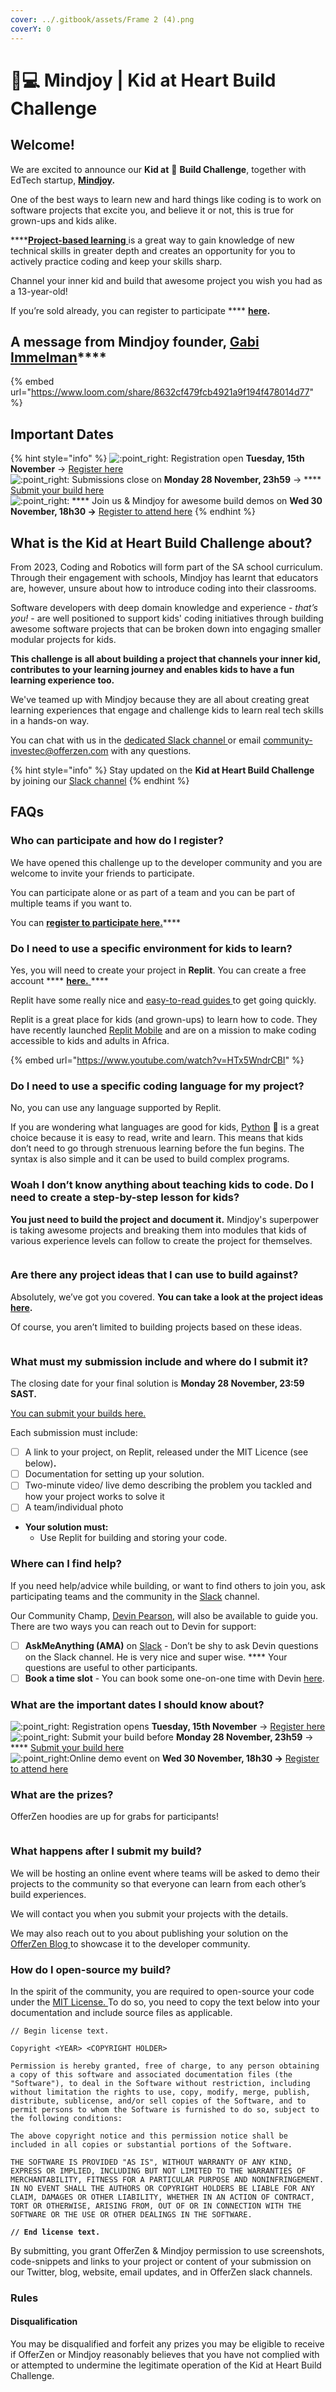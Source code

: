 ```yaml
---
cover: ../.gitbook/assets/Frame 2 (4).png
coverY: 0
---
```


# 👩💻 Mindjoy | Kid at Heart Build Challenge

## Welcome!

We are excited to announce our **Kid at** 💙 **Build Challenge**, together with EdTech startup, [**Mindjoy**](https://www.mindjoy.com/)**.**&#x20;

One of the best ways to learn new and hard things like coding is to work on software projects that excite you, and believe it or not, this is true for grown-ups and kids alike.

****[**Project-based learning** ](https://www.offerzen.com/blog/luno-co-founder-carel-van-wyk-on-leveling-up-with-projects)is a great way to gain knowledge of new technical skills in greater depth and creates an opportunity for you to actively practice coding and keep your skills sharp.

Channel your inner kid and build that awesome project you wish you had as a 13-year-old!

If you’re sold already, you can register to participate **** [**here**](https://8malmkzgvs8.typeform.com/to/grKy36U4)**.**

## **A message from Mindjoy founder,** [**Gabi Immelman**](https://za.linkedin.com/in/gabi-immelman-15a1165b)****

{% embed url="https://www.loom.com/share/8632cf479fcb4921a9f194f478014d77" %}

## Important Dates

{% hint style="info" %}
![:point\_right:](https://a.slack-edge.com/production-standard-emoji-assets/14.0/apple-medium/1f449.png) Registration open **Tuesday, 15th November** → [Register here](https://8malmkzgvs8.typeform.com/to/grKy36U4)\
![:point\_right:](https://a.slack-edge.com/production-standard-emoji-assets/14.0/apple-medium/1f449.png) Submissions close on **Monday 28 November, 23h59** -> **** [Submit your build here](https://8malmkzgvs8.typeform.com/to/oaYG8xpN)\
![:point\_right:](https://a.slack-edge.com/production-standard-emoji-assets/14.0/apple-medium/1f449.png) **** Join us & Mindjoy for awesome build demos on **Wed 30 November, 18h30 ->** [Register to attend here](https://lu.ma/6w8v3upz)
{% endhint %}

## What is the Kid at Heart Build Challenge about?

From 2023, Coding and Robotics will form part of the SA school curriculum. Through their engagement with schools, Mindjoy has learnt that educators are, however, unsure about how to introduce coding into their classrooms.

Software developers with deep domain knowledge and experience - _that’s you!_ - are well positioned to support kids' coding initiatives through building awesome software projects that can be broken down into engaging smaller modular projects for kids.

**This challenge is all about building a project that channels your inner kid, contributes to your learning journey and enables kids to have a fun learning experience too.**

We've teamed up with Mindjoy because they are all about creating great learning experiences that engage and challenge kids to learn real tech skills in a hands-on way.&#x20;

You can chat with us in the [dedicated Slack channel ](https://offerzen-community.slack.com/archives/C04APBL53D3)or email [community-investec@offerzen.com](mailto:community-investec@offerzen.com) with any questions.

{% hint style="info" %}
Stay updated on the **Kid at Heart Build Challenge** by joining our [Slack channel](https://offerzen-community.slack.com/archives/C04APBL53D3)
{% endhint %}

## FAQs

### Who can participate and how do I register?

We have opened this challenge up to the developer community and you are welcome to invite your friends to participate.

You can participate alone or as part of a team and you can be part of multiple teams if you want to.

You can [**register to participate here.**](https://8malmkzgvs8.typeform.com/to/grKy36U4)****

### Do I need to use a specific environment for kids to learn?

Yes, you will need to create your project in **Replit**. You can create a free account **** [**here.** ](https://replit.com/)****

Replit have some really nice and [easy-to-read guides ](https://docs.replit.com/tutorials/overview)to get going quickly.

Replit is a great place for kids (and grown-ups) to learn how to code. They have recently launched [Replit Mobile](https://blog.replit.com/mobile-app) and are on a mission to make coding accessible to kids and adults in Africa.&#x20;

{% embed url="https://www.youtube.com/watch?v=HTx5WndrCBI" %}

### Do I need to use a specific coding language for my project?

No, you can use any language supported by Replit.&#x20;

If you are wondering what languages are good for kids, [Python](https://www.python.org/) 🐍 is a great choice because it is easy to read, write and learn. This means that kids don’t need to go through strenuous learning before the fun begins. The syntax is also simple and it can be used to build complex programs.

### Woah I don’t know anything about teaching kids to code. Do I need to create a step-by-step lesson for kids?

**You just need to build the project and document it.** Mindjoy's superpower is taking awesome projects and breaking them into modules that kids of various experience levels can follow to create the project for themselves.

<figure><img src="../.gitbook/assets/Screenshot 2022-11-15 at 12.54.53.png" alt=""><figcaption></figcaption></figure>

### Are there any project ideas that I can use to build against?

Absolutely, we’ve got you covered. **You can take a look at the project ideas** [**here**](https://docs.google.com/presentation/d/1iDqbNfnUAv\_jEBx4fBZUON-7t5w04opuIaxIlNfhUAc/present?slide=id.p)**.**

Of course, you aren’t limited to building projects based on these ideas.

<figure><img src="../.gitbook/assets/Screenshot 2022-11-15 at 12.58.14.png" alt=""><figcaption></figcaption></figure>

### What must my submission include and where do I submit it?

The closing date for your final solution is **Monday 28 November, 23:59 SAST.**

[You can submit your builds here.](https://8malmkzgvs8.typeform.com/to/oaYG8xpN)

Each submission must include:&#x20;

* [ ] A link to your project, on Replit, released under the MIT Licence (see below)**.**
* [ ] Documentation for setting up your solution.&#x20;
* [ ] Two-minute video/ live demo describing the problem you tackled and how your project works to solve it&#x20;
* [ ] A team/individual photo&#x20;

<!---->

* **Your solution must:**&#x20;
  * Use Replit for building and storing your code.

### Where can I find help?

If you need help/advice while building, or want to find others to join you, ask participating teams and the community in the [Slack](https://offerzen-community.slack.com/archives/C04APBL53D3) channel.

Our Community Champ, [Devin Pearson](https://za.linkedin.com/in/pearsondevin), will also be available to guide you. There are two ways you can reach out to Devin for support:

* [ ] **AskMeAnything (AMA)** on [Slack](https://offerzen-community.slack.com/archives/C04APBL53D3) - Don’t be shy to ask Devin questions on the Slack channel. He is very nice and super wise. **** Your questions are useful to other participants.&#x20;
* [ ] **Book a time slot** - You can book some one-on-one time with Devin [here](https://calendly.com/nick-offerzen/mindjoy-build-support).

### What are the important dates I should know about?

![:point\_right:](https://a.slack-edge.com/production-standard-emoji-assets/14.0/apple-medium/1f449.png) Registration opens **Tuesday, 15th November** → [Register here](https://8malmkzgvs8.typeform.com/to/grKy36U4)\
![:point\_right:](https://a.slack-edge.com/production-standard-emoji-assets/14.0/apple-medium/1f449.png) Submit your build before **Monday 28 November, 23h59** -> **** [Submit your build here](https://8malmkzgvs8.typeform.com/to/oaYG8xpN)\
![:point\_right:](https://a.slack-edge.com/production-standard-emoji-assets/14.0/apple-medium/1f449.png)Online demo event on **Wed 30 November, 18h30 ->** [Register to attend here](https://lu.ma/6w8v3upz)

### What are the prizes?&#x20;

OfferZen hoodies are up for grabs for participants!

<figure><img src="../.gitbook/assets/Screenshot 2022-11-15 at 13.12.02.png" alt=""><figcaption></figcaption></figure>

### What happens after I submit my build?

We will be hosting an online event where teams will be asked to demo their projects to the community so that everyone can learn from each other’s build experiences.&#x20;

We will contact you when you submit your projects with the details.&#x20;

We may also reach out to you about publishing your solution on the [OfferZen Blog ](https://www.offerzen.com/blog)to showcase it to the developer community.

### How do I open-source my build?

In the spirit of the community, you are required to open-source your code under the [MIT License. ](https://opensource.org/licenses/MIT)To do so, you need to copy the text below into your documentation and include source files as applicable.

<pre class="language-markup" data-overflow="wrap"><code class="lang-markup">// Begin license text.

Copyright &#x3C;YEAR> &#x3C;COPYRIGHT HOLDER>

Permission is hereby granted, free of charge, to any person obtaining a copy of this software and associated documentation files (the "Software"), to deal in the Software without restriction, including without limitation the rights to use, copy, modify, merge, publish, distribute, sublicense, and/or sell copies of the Software, and to permit persons to whom the Software is furnished to do so, subject to the following conditions:

The above copyright notice and this permission notice shall be included in all copies or substantial portions of the Software.

THE SOFTWARE IS PROVIDED "AS IS", WITHOUT WARRANTY OF ANY KIND, EXPRESS OR IMPLIED, INCLUDING BUT NOT LIMITED TO THE WARRANTIES OF MERCHANTABILITY, FITNESS FOR A PARTICULAR PURPOSE AND NONINFRINGEMENT. IN NO EVENT SHALL THE AUTHORS OR COPYRIGHT HOLDERS BE LIABLE FOR ANY CLAIM, DAMAGES OR OTHER LIABILITY, WHETHER IN AN ACTION OF CONTRACT, TORT OR OTHERWISE, ARISING FROM, OUT OF OR IN CONNECTION WITH THE SOFTWARE OR THE USE OR OTHER DEALINGS IN THE SOFTWARE.
<strong>
</strong><strong>// End license text.</strong></code></pre>

By submitting, you grant OfferZen & Mindjoy permission to use screenshots, code-snippets and links to your project or content of your submission on our Twitter, blog, website, email updates, and in OfferZen slack channels.

### Rules

#### Disqualification

You may be disqualified and forfeit any prizes you may be eligible to receive if OfferZen or Mindjoy reasonably believes that you have not complied with or attempted to undermine the legitimate operation of the Kid at Heart Build Challenge.
